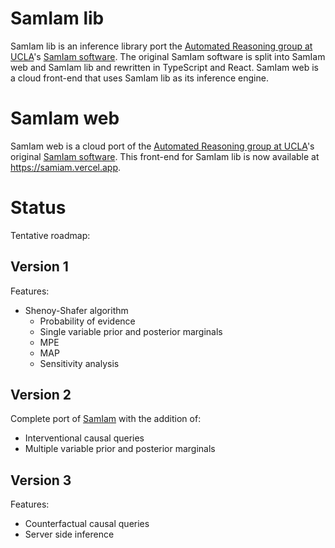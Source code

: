 # SamIam lib

SamIam lib is an inference library port the [Automated Reasoning group at UCLA](http://reasoning.cs.ucla.edu/)'s [SamIam software](http://reasoning.cs.ucla.edu/samiam). The original SamIam software is split into SamIam web and SamIam lib and rewritten in TypeScript and React. SamIam web is a cloud front-end that uses SamIam lib as its inference engine.

# SamIam web

SamIam web is a cloud port of the [Automated Reasoning group at UCLA](http://reasoning.cs.ucla.edu/)'s original [SamIam software](http://reasoning.cs.ucla.edu/samiam). This front-end for SamIam lib is now available at https://samiam.vercel.app.

# Status

Tentative roadmap:

## Version 1

Features:

- Shenoy-Shafer algorithm
  - Probability of evidence
  - Single variable prior and posterior marginals
  - MPE
  - MAP
  - Sensitivity analysis

## Version 2

Complete port of [SamIam](https://github.com/uclareasoning/SamIam) with the addition of:

- Interventional causal queries
- Multiple variable prior and posterior marginals

## Version 3

Features:

- Counterfactual causal queries
- Server side inference
